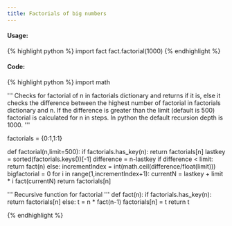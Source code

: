 ```yaml
---
title: Factorials of big numbers
---
```


#### Usage:
{% highlight python %}
import fact
fact.factorial(1000)
{% endhighlight %}

#### Code:
{% highlight python %}
import math

'''
Checks for factorial of n in factorials dictionary and
returns if it is, else it checks the difference between
 the highest number of factorial   in factorials dictionary
and n. If the difference is greater than the limit
 (default is 500) factorial is calculated for n in steps.
In python the default recursion depth is 1000.
'''

factorials = {0:1,1:1}

def factorial(n,limit=500):
    if factorials.has_key(n):
        return factorials[n]
    lastkey = sorted(factorials.keys())[-1]
    difference = n-lastkey
    if  difference < limit:
        return fact(n)
    else:
        incrementIndex =  int(math.ceil(difference/float(limit)))
        bigfactorial = 0
        for i in range(1,incrementIndex+1):
            currentN  =   lastkey + limit * i
            fact(currentN)
        return factorials[n]

''' Recursive function for  factorial '''
def fact(n):
    if factorials.has_key(n):
        return factorials[n]
    else:
        t = n * fact(n-1)
        factorials[n] = t
        return t

{% endhighlight %}
